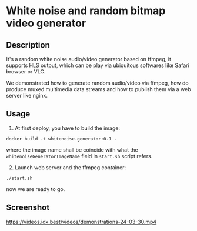 # White noise and random bitmap video generator

## Description

It's a random white noise audio/video generator based on ffmpeg, it supports HLS output, which can be play via ubiquitous softwares like Safari browser or VLC.

We demonstrated how to generate random audio/video via ffmpeg, how do produce muxed multimedia data streams and how to publish them via a web server like nginx.

## Usage

1. At first deploy, you have to build the image:

```
docker build -t whitenoise-generator:0.1 .
```

where the image name shall be coincide with what the `whitenoiseGeneratorImageName` field in `start.sh` script refers.

2. Launch web server and the ffmpeg container:

```
./start.sh
```

now we are ready to go.

## Screenshot

https://videos.idx.best/videos/demonstrations-24-03-30.mp4
